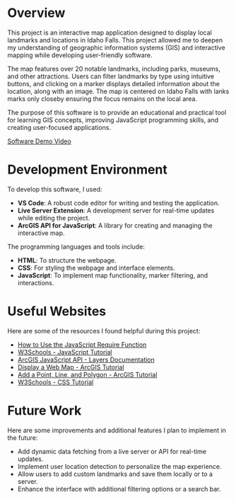 # Overview

This project is an interactive map application designed to display local landmarks and locations in Idaho Falls. This project allowed me to deepen my understanding of geographic information systems (GIS) and interactive mapping while developing user-friendly software.

The map features over 20 notable landmarks, including parks, museums, and other attractions. Users can filter landmarks by type using intuitive buttons, and clicking on a marker displays detailed information about the location, along with an image. The map is centered on Idaho Falls with lanks marks only closeby ensuring the focus remains on the local area.

The purpose of this software is to provide an educational and practical tool for learning GIS concepts, improving JavaScript programming skills, and creating user-focused applications.

[Software Demo Video](https://www.youtube.com/watch?v=WbZfVT9m_JM)

# Development Environment

To develop this software, I used:
- **VS Code**: A robust code editor for writing and testing the application.
- **Live Server Extension**: A development server for real-time updates while editing the project.
- **ArcGIS API for JavaScript**: A library for creating and managing the interactive map.

The programming languages and tools include:
- **HTML**: To structure the webpage.
- **CSS**: For styling the webpage and interface elements.
- **JavaScript**: To implement map functionality, marker filtering, and interactions.

# Useful Websites

Here are some of the resources I found helpful during this project:
* [How to Use the JavaScript Require Function](https://www.freecodecamp.org/news/how-to-use-the-javascript-require-function/)
* [W3Schools - JavaScript Tutorial](https://www.w3schools.com/js/)
* [ArcGIS JavaScript API - Layers Documentation](https://developers.arcgis.com/javascript/latest/layers/)
* [Display a Web Map - ArcGIS Tutorial](https://developers.arcgis.com/javascript/latest/tutorials/display-a-web-map/)
* [Add a Point, Line, and Polygon - ArcGIS Tutorial](https://developers.arcgis.com/javascript/latest/tutorials/add-a-point-line-and-polygon/)
* [W3Schools - CSS Tutorial](https://www.w3schools.com/css/)

# Future Work

Here are some improvements and additional features I plan to implement in the future:
* Add dynamic data fetching from a live server or API for real-time updates.
* Implement user location detection to personalize the map experience.
* Allow users to add custom landmarks and save them locally or to a server.
* Enhance the interface with additional filtering options or a search bar.
